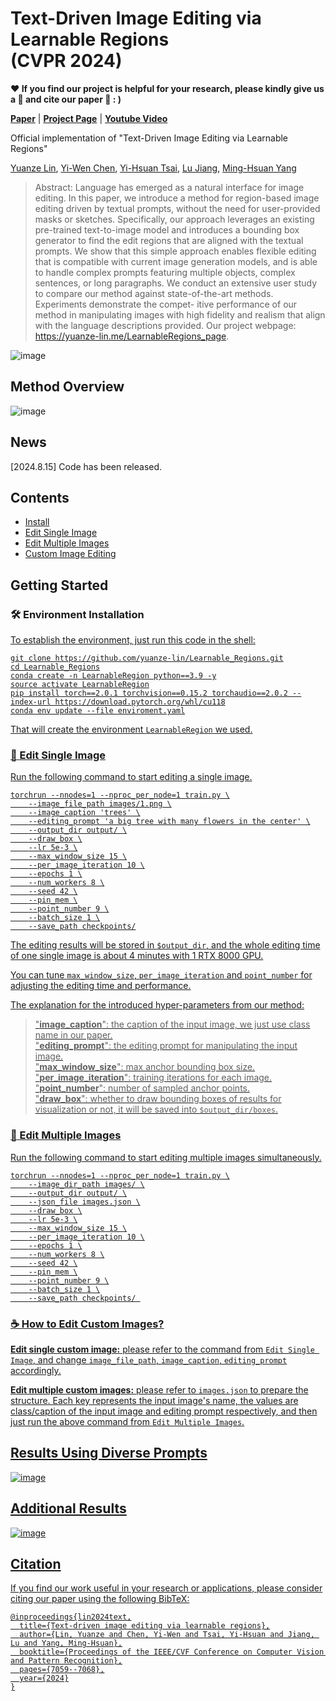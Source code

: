 # Text-Driven Image Editing via Learnable Regions <br /> (CVPR 2024)
**:hearts: If you find our project is helpful for your research, please kindly give us a :star2: and cite our paper :bookmark_tabs:   : )**

**[Paper](https://arxiv.org/abs/2311.16432)** | **[Project Page](https://yuanze-lin.me/LearnableRegions_page/)** | **[Youtube Video](https://www.youtube.com/watch?v=FpMWRXFraK8&feature=youtu.be)**

Official implementation of "Text-Driven Image Editing via Learnable Regions" 

[Yuanze Lin](https://yuanze-lin.me/), [Yi-Wen Chen](https://wenz116.github.io/), [Yi-Hsuan Tsai](https://sites.google.com/site/yihsuantsai/), [Lu Jiang](http://www.lujiang.info/), [Ming-Hsuan Yang](https://faculty.ucmerced.edu/mhyang/)


> Abstract: Language has emerged as a natural interface for image editing. In this paper, we introduce a method for region-based image editing driven by textual prompts, without the need for user-provided masks or sketches. Specifically, our approach leverages an existing pre-trained text-to-image model and introduces a bounding box generator to find the edit regions that are aligned with the textual prompts. We show that this simple approach enables flexible editing that is compatible with current image generation models, and is able to handle complex prompts featuring multiple objects, complex sentences, or long paragraphs. We conduct an extensive user study to compare our method against state-of-the-art methods. Experiments demonstrate the compet- itive performance of our method in manipulating images with high fidelity and realism that align with the language descriptions provided. Our project webpage: https://yuanze-lin.me/LearnableRegions_page.

![image](https://github.com/yuanze-lin/LearnableRegions/blob/main/assets/overview.png)


## Method Overview

![image](https://github.com/yuanze-lin/LearnableRegions/blob/main/assets/framework.png)

## News

[2024.8.15] Code has been released.

## Contents


- [Install](#install)
- [Edit Single Image](#edit_single_image)
- [Edit Multiple Images](#edit_multiple_images)
- [Custom Image Editing](#custom_editing)

## Getting Started

### :hammer_and_wrench: Environment Installation <a href="#install" id="install"/>
To establish the environment, just run this code in the shell:
```
git clone https://github.com/yuanze-lin/Learnable_Regions.git
cd Learnable_Regions
conda create -n LearnableRegion python==3.9 -y
source activate LearnableRegion
pip install torch==2.0.1 torchvision==0.15.2 torchaudio==2.0.2 --index-url https://download.pytorch.org/whl/cu118
conda env update --file enviroment.yaml
```
That will create the environment ```LearnableRegion``` we used.

### :tophat: Edit Single Image <a href="#edit_single_image" id="edit_single_image"/>
Run the following command to start editing a single image.

```
torchrun --nnodes=1 --nproc_per_node=1 train.py \
	--image_file_path images/1.png \
	--image_caption 'trees' \
	--editing_prompt 'a big tree with many flowers in the center' \
	--output_dir output/ \
	--draw_box \
	--lr 5e-3 \
	--max_window_size 15 \
	--per_image_iteration 10 \
	--epochs 1 \
	--num_workers 8 \
	--seed 42 \
	--pin_mem \
	--point_number 9 \
	--batch_size 1 \
	--save_path checkpoints/
```

The editing results will be stored in ```$output_dir```, and the whole editing time of one single image is about 4 minutes with 1 RTX 8000 GPU.  

You can tune `max_window_size`, `per_image_iteration` and `point_number` for adjusting the editing time and performance.

The explanation for the introduced hyper-parameters from our method:

> "**image_caption**": the caption of the input image, we just use class name in our paper.  
>  "**editing_prompt**": the editing prompt for manipulating the input image.  
> "**max_window_size**": max anchor bounding box size.  
> "**per_image_iteration**": training iterations for each image.  
> "**point_number**": number of sampled anchor points.  
> "**draw_box**": whether to draw bounding boxes of results for visualization or not, it will be saved into ```$output_dir/boxes```.

### :space_invader: Edit Multiple Images <a href="#edit_multiple_images" id="edit_multiple_images"/>
Run the following command to start editing multiple images simultaneously.

```
torchrun --nnodes=1 --nproc_per_node=1 train.py \
	--image_dir_path images/ \
	--output_dir output/ \
	--json_file images.json \
	--draw_box \
	--lr 5e-3 \
	--max_window_size 15 \
	--per_image_iteration 10 \
	--epochs 1 \
	--num_workers 8 \
	--seed 42 \
	--pin_mem \
	--point_number 9 \
	--batch_size 1 \
	--save_path checkpoints/ 
```

### :coffee: How to Edit Custom Images? <a href="#custom_editing" id="custom_editing"/>

**Edit single custom image:** please refer to the command from `Edit Single Image`, and change `image_file_path`, `image_caption`, `editing_prompt` accordingly.

**Edit multiple custom images:** please refer to ```images.json``` to prepare the structure. Each key represents the input image's name, 
the values are class/caption of the input image and editing prompt respectively, and then just run the above command from `Edit Multiple Images`.


## Results Using Diverse Prompts 

![image](https://github.com/yuanze-lin/LearnableRegions/blob/main/assets/results.png)

## Additional Results

![image](https://github.com/yuanze-lin/LearnableRegions/blob/main/assets/results2.png)



## Citation

If you find our work useful in your research or applications, please consider citing our paper using the following BibTeX:

```
@inproceedings{lin2024text,
  title={Text-driven image editing via learnable regions},
  author={Lin, Yuanze and Chen, Yi-Wen and Tsai, Yi-Hsuan and Jiang, Lu and Yang, Ming-Hsuan},
  booktitle={Proceedings of the IEEE/CVF Conference on Computer Vision and Pattern Recognition},
  pages={7059--7068},
  year={2024}
}
```
